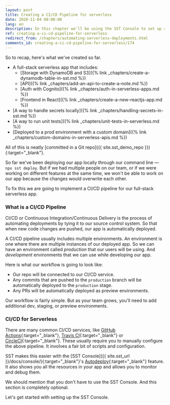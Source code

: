 ```yaml
---
layout: post
title: Creating a CI/CD Pipeline for serverless
date: 2020-11-04 00:00:00
lang: en
description: In this chapter we'll be using the SST Console to set up a CI/CD pipeline for our full-stack serverless app.
ref: creating-a-ci-cd-pipeline-for-serverless
redirect_from: /chapters/automating-serverless-deployments.html
comments_id: creating-a-ci-cd-pipeline-for-serverless/174
---
```


So to recap, here's what we've created so far.

- A full-stack serverless app that includes:
  - [Storage with DynamoDB and S3]({% link _chapters/create-a-dynamodb-table-in-sst.md %})
  - [API]({% link _chapters/add-an-api-to-create-a-note.md %})
  - [Auth with Cognito]({% link _chapters/auth-in-serverless-apps.md %})
  - [Frontend in React]({% link _chapters/create-a-new-reactjs-app.md %})
- [A way to handle secrets locally]({% link _chapters/handling-secrets-in-sst.md %})
- [A way to run unit tests]({% link _chapters/unit-tests-in-serverless.md %})
- [Deployed to a prod environment with a custom domain]({% link _chapters/custom-domains-in-serverless-apis.md %})

All of this is neatly [committed in a Git repo]({{ site.sst_demo_repo }}){:target="_blank"}.

So far we've been deploying our app locally through our command line — `npx sst deploy`. But if we had multiple people on our team, or if we were working on different features at the same time, we won't be able to work on our app because the changes would overwrite each other.

To fix this we are going to implement a CI/CD pipeline for our full-stack serverless app. 

### What is a CI/CD Pipeline

CI/CD or Continuous Integration/Continuous Delivery is the process of automating deployments by tying it to our source control system. So that when new code changes are pushed, our app is automatically deployed.

A CI/CD pipeline usually includes multiple environments. An environment is one where there are multiple instances of our deployed app. So we can have an environment called _production_ that our users will be using. And _development_ environments that we can use while developing our app.

Here is what our workflow is going to look like:

- Our repo will be connected to our CI/CD service.
- Any commits that are pushed to the `production` branch will be automatically deployed to the `production` stage.
- Any PRs will be automatically deployed as preview environments.

Our workflow is fairly simple. But as your team grows, you'll need to add additional dev, staging, or preview environments.

### CI/CD for Serverless

There are many common CI/CD services, like [GitHub Actions](https://github.com/features/actions){:target="_blank"}, [Travis CI](https://travis-ci.org){:target="_blank"} or [CircleCI](https://circleci.com){:target="_blank"}. These usually require you to manually configure the above pipeline. It involves a fair bit of scripts and configuration.

SST makes this easier with the [SST Console]({{ site.sst_url }}/docs/console/){:target="_blank"}'s [Autodeploy](/docs/console/#autodeploy){:target="_blank"} feature. It also shows you all the resources in your app and allows you to monitor and debug them.

We should mention that you don't have to use the SST Console. And this section is completely optional.

Let's get started with setting up the SST Console.
